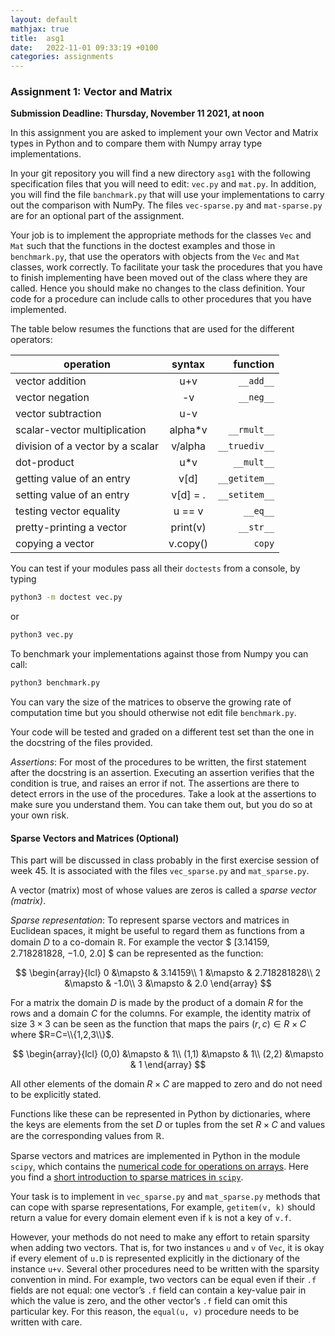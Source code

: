 ```yaml
---
layout: default
mathjax: true
title:  asg1
date:   2022-11-01 09:33:19 +0100
categories: assignments
---
```


### Assignment 1: Vector and Matrix 

**Submission Deadline: Thursday, November 11 2021, at noon**


In this assignment you are asked to implement your own Vector and Matrix
types in Python and to compare them with Numpy array type implementations.


In your git repository you will find a new directory `asg1` with the
following specification files that you will need to edit: `vec.py` and
`mat.py`. In addition, you will find the file `banchmark.py` that will
use your implementations to carry out the comparison with NumPy.  The
files `vec-sparse.py` and `mat-sparse.py` are for an optional part of
the assignment.

<!--
For implementing the methods in these files you
will get help by the instructors in the first exercise class of week
46.
-->

Your job is to implement the appropriate methods for the classes `Vec`
and `Mat` such that the functions in the doctest examples and those in
`benchmark.py`, that use the operators with objects from the `Vec` and
`Mat` classes, work correctly.  To facilitate your task the procedures
that you have to finish implementing have been moved out of the class
where they are called. Hence you should make no changes to the class
definition.  Your code for a procedure can include calls to other
procedures that you have implemented.

The table below resumes the functions that are used for the different operators:

| operation                       |syntax	|function|
|----------|:-------------:|------:|
|vector addition				 |u+v		|`__add__`
|vector negation				 |	 -v		|`__neg__`
|vector subtraction				 |u-v		|
|scalar-vector multiplication	 |alpha*v	|`__rmult__`
|division of a vector by a scalar| v/alpha	|`__truediv__`
|dot-product					 |	 u*v	|`__mult__`	
|getting value of an entry		 |v[d]		|`__getitem__`
|setting value of an entry		 |v[d] = .	|`__setitem__`
|testing vector equality		 |	 u == v	|`__eq__`
|pretty-printing a vector		 |print(v)	|`__str__`
|copying a vector                | v.copy() |`copy`






You can test if your modules pass all their `doctests` from a console,
by typing
```bash
python3 -m doctest vec.py
```
or
```bash
python3 vec.py
```
To benchmark your implementations against those from Numpy you can call:
```bash
python3 benchmark.py
```
You can vary the size of the matrices to observe the growing rate of
computation time but you should otherwise not edit file `benchmark.py`. 

Your code will be tested and graded on a different test set than the one
in the docstring of the files provided.


*Assertions*: For most of the procedures to be written, the first
statement after the docstring is an assertion. Executing an assertion
verifies that the condition is true, and raises an error if not. The
assertions are there to detect errors in the use of the procedures. Take
a look at the assertions to make sure you understand them. You can take
them out, but you do so at your own risk.





#### Sparse Vectors and Matrices (Optional)

This part will be discussed in class probably in the first exercise
session of week 45. It is associated with the files `vec_sparse.py`
and `mat_sparse.py`.

A vector (matrix) most of whose values are zeros is called a *sparse
vector (matrix)*.

*Sparse representation*:
To represent sparse vectors and matrices in Euclidean spaces, it might be useful to regard
them as functions from a domain $D$ to a co-domain $\mathbb{R}$. For
example the vector
$
[3.14159, 2.718281828, −1.0, 2.0]
$
can be represented as the function:

$$
\begin{array}{lcl}
0 &\mapsto & 3.14159\\
1 &\mapsto & 2.718281828\\
2 &\mapsto & -1.0\\
3 &\mapsto & 2.0
\end{array}
$$

For a matrix the domain $D$ is made by the product of a domain $R$ for
the rows and a domain $C$ for the columns. For example, the identity
matrix of size $3\times 3$ can be seen as the function that maps the
pairs $(r,c)\in R\times C$ where $R=C=\\{1,2,3\\}$.

$$
\begin{array}{lcl}
(0,0) &\mapsto & 1\\
(1,1) &\mapsto & 1\\
(2,2) &\mapsto & 1
\end{array}
$$

All other elements of the domain $R\times C$ are mapped to zero and do
not need to be explicitly stated.

Functions like these can be represented in Python by dictionaries, where
the keys are elements from the set $D$ or tuples from the set $R\times
C$ and values are the corresponding values from $\mathbb{R}$.

Sparse vectors and matrices are implemented in Python in the module
`scipy`, which contains the [numerical code for operations on
arrays](https://www.scipy.org/scipylib/faq.html#what-is-the-difference-between-numpy-and-scipy). Here
you find a [short introduction to sparse matrices in
`scipy`](https://imada.sdu.dk/~marco/DM559/Resources/Ipython/Sparse.html).

Your task is to implement in `vec_sparse.py` and `mat_sparse.py` methods
that can cope with sparse representations, For example, `getitem(v, k)`
should return a value for every domain element even if `k` is not a key
of `v.f`.

However, your methods do not need to make any effort to retain sparsity
when adding two vectors. That is, for two instances `u` and `v` of
`Vec`, it is okay if every element of `u.D` is represented explicitly in
the dictionary of the instance `u+v`.  Several other procedures need to
be written with the sparsity convention in mind. For example, two
vectors can be equal even if their `.f` fields are not equal: one vector’s
`.f` field can contain a key-value pair in which the value is zero, and
the other vector’s `.f` field can omit this particular key. For this
reason, the `equal(u, v)` procedure needs to be written with care.











